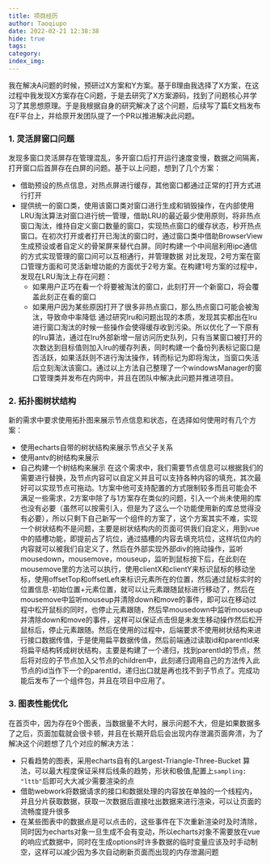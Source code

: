 ```yaml
---
title: 项目经历
author: Taoqiupo
date: 2022-02-21 12:38:38
hide: true
tags: 
category:
index_img:
---
```

我在解决A问题的时候，预研过X方案和Y方案。基于B理由我选择了X方案，在这过程中我发现X方案存在C问题，于是去研究了X方案源码，找到了问题核心并学习了其思想原理。于是我根据自身的研究解决了这个问题，后续写了篇E文档发布在F平台上，并给原开发团队提了一个PR以推进解决此问题。
### 1. 灵活屏窗口问题
发现多窗口灵活屏存在管理混乱，多开窗口后打开运行速度变慢，数据之间隔离，打开窗口后首屏存在白屏的问题。基于以上问题，想到了几个方案：
+  借助预设的热点信息，对热点屏进行缓存，其他窗口都通过正常的打开方式进行打开
+ 提供统一的窗口类，使用该窗口类对窗口进行生成和销毁操作，在内部使用LRU淘汰算法对窗口进行统一管理，借助LRU的最近最少使用原则，将非热点窗口淘汰，维持自定义窗口数量的窗口，实现热点窗口的缓存状态，秒开热点窗口。在初次打开或者打开已淘汰的窗口时，通过窗口类中借助BrowserView生成预设或者自定义的骨架屏来替代白屏。同时构建一个中间层利用ipc通信的方式实现管理的窗口间可以互相通行，并管理数据
    对比发现，2号方案在窗口管理方面和可灵活新增功能的方面优于2号方案。在构建1号方案的过程中，发现在LRU淘汰上存在问题：
    + 如果用户正巧在看一个将要被淘汰的窗口，此刻打开一个新窗口，将会覆盖此刻正在看的窗口
    + 如果用户因为某些原因打开了很多非热点窗口，那么热点窗口可能会被淘汰，导致命中率降低
    通过研究lru和问题出现的本质，发现其实都出在lru进行窗口淘汰的时候一些操作会使得缓存收到污染。所以优化了一下原有的lru算法，通过在lru外部新增一层访问历史队列，只有当某窗口被打开的次数达到目标值则加入lru的缓存列表，同时构建一个备份列表标记窗口是否活跃，如果活跃则不进行淘汰操作，转而标记为即将淘汰，当窗口失活后立刻淘汰该窗口。通过以上方法自己整理了一个windowsManager的窗口管理类并发布在内网中，并且在团队中解决此问题并推进项目。
### 2. 拓扑图树状结构
新的需求中要求使用拓扑图来展示节点信息和状态，在选择如何使用时有几个方案：
+ 使用echarts自带的树状结构来展示节点父子关系
+ 使用antv的树结构来展示
+ 自己构建一个树结构来展示
在这个需求中，我们需要节点信息可以根据我们的需要进行替换，及节点内容可以自定义并且可以支持各种内容的填充，其次最好可以实现节点可拖动。1方案中他可支持配置的方式限制较多而且可能会不满足一些需求，2方案中除了与1方案存在类似的问题，引入一个尚未使用的库也没有必要（虽然可以按需引入，但是为了这么一个功能使用新的库总觉得没有必要），所以只剩下自己新写一个组件的方案了，这个方案其实不难，实现一个树状结构不是问题，主要是树状结构内的页面可供我们自定义，用到vue中的插槽功能，即提前占了坑位，通过插槽的内容去填充坑位，这样坑位内的内容就可以被我们自定义了，然后在外部实现外部div的拖动操作，监听mousedown，mousemove，mouseup，监听到鼠标按下后，在此刻在mousemove里的方法可以执行，使用clientX和clientY来标识鼠标的移动坐标，使用offsetTop和offsetLeft来标识元素所在的位置，然后通过鼠标实时的位置信息-初始位置+元素位置，就可以让元素跟随鼠标进行移动了，然后在mousemove中监听mouseup并清除down和move的事件，即可以在移动过程中松开鼠标的同时，也停止元素跟随，然后早mousedown中监听mouseup并清除down和move的事件，这样可以保证点击但是未发生移动操作然后松开鼠标后，停止元素跟随。然后在使用的过程中，后端要求不使用树状结构来进行接口数据传值，于是使用扁平数据传值，然后前端通过读取id和parentId来将扁平结构转成树状结构，主要是构建了一个递归，找到parentId的节点，然后将对应的子节点加入父节点的children中，此刻递归调用自己的方法传入此节点的id当作下一个的parentId，递归出口就是再也找不到子节点了。完成功能后发布了一个组件包，并且在项目中应用了。
### 3. 图表性能优化
在首页中，因为存在9个图表，当数据量不大时，展示问题不大，但是如果数据多了之后，页面加载就会很卡顿，并且在长期开启后会出现内存泄漏页面奔溃，为了解决这个问题想了几个对应的解决方法：
+ 只看趋势的图表，采用echarts自有的Largest-Triangle-Three-Bucket 算法，可以最大程度保证采样后线条的趋势，形状和极值,配置上`sampling: "lttb"`后即可大大减少需要渲染的点
+ 借助webwork将数据请求的接口和数据处理的内容放在单独的一个线程内，并且分片获取数据，获取一次数据后直接吐出数据来进行渲染，可以让页面的流畅度提升很多
+ 在某些图表中的数据点是可以点击的，这些事件在下次重新渲染时及时清除，同时因为echarts对象一旦生成不会有变动，所以echarts对象不需要放在vue的响应式数据中，同时在生成options时许多数据的临时变量应该及时手动制空，这样可以减少因为多次自动刷新页面而出现的内存泄漏问题